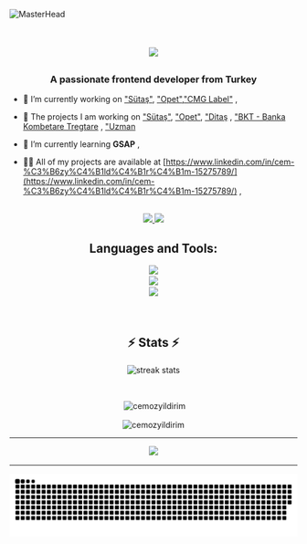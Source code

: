 ![MasterHead](https://www.smerin.com/static/565c8b3670db248e0bdc848176270d6a/d5941/websites-banner.jpg)
<h1 align="center">
    <img src="https://readme-typing-svg.herokuapp.com/?font=Righteous&size=35&center=true&vCenter=true&width=500&height=70&duration=4000&lines=Hi+There!+👋;+I'm+Cem+Özyıldırım!;" />
</h1>
<h3 align="center">A passionate frontend developer from Turkey</h3>

- 🔭 I’m currently working on ["Sütaş"](https://www.sutas.com.tr/), ["Opet"](https://www.opetfuchs.com.tr/tr/),["CMG Label"](https://www.cmglabel.com.tr/) ,

- 🤝 The projects I am working on ["Sütaş"](https://www.sutas.com.tr/), ["Opet"](https://www.opetfuchs.com.tr/tr/), ["Ditaş](https://ditasdeniz.com.tr/tr/) , ["BKT - Banka Kombetare Tregtare](https://www.bkt.com.al/) , ["Uzman](https://www.uzmansosyalguvenlik.com/tr/)

- 🌱 I’m currently learning **GSAP** ,

- 👨‍💻 All of my projects are available at
[https://www.linkedin.com/in/cem-%C3%B6zy%C4%B1ld%C4%B1r%C4%B1m-15275789/](https://www.linkedin.com/in/cem-%C3%B6zy%C4%B1ld%C4%B1r%C4%B1m-15275789/) ,
<br/>
<div align="center"> 
  <a href="mailto:ozyildirim.cem@gmail.com">
    <img src="https://img.shields.io/badge/Gmail-333333?style=for-the-badge&logo=gmail&logoColor=red" />
  </a>
  <a href="https://linkedin.com/in/cem-özyıldırım-15275789" target="_blank">
    <img src="https://img.shields.io/badge/LinkedIn-0077B5?style=for-the-badge&logo=linkedin&logoColor=white" target="_blank" />
  </a>
</div>
<div align="center">
  <h2>Languages and Tools:</h2>
    <img src="https://skillicons.dev/icons?i=react,js,jquery,html,pug" />
  <br/>
      <img src="https://skillicons.dev/icons?i=css,sass,babel,nodejs,bitbucket" />
  <br/>
    <img src="https://skillicons.dev/icons?i=webpack,gulp,git,figma,xd" />
</div>
<br/>
<br/>
<div align="center">
<h2 align="center">⚡ Stats ⚡</h2>
<p><img align="center"
        src="https://github-readme-stats.vercel.app/api/top-langs?username=cemozyildirim&langs_count=8&layout=compact&theme=react&border_radius=10&size_weight=0.5&count_weight=0.5&exclude_repo=github-readme-stats"
        alt="streak stats" /></p>
<br/>
<p>&nbsp;<img align="center"
        src="https://github-readme-stats.vercel.app/api?username=cemozyildirim&count_private=true&show_icons=true&theme=react&rank_icon=github&border_radius=10"
        alt="cemozyildirim" /></p>

<p><img align="center" src="https://github-readme-streak-stats.herokuapp.com/?user=cemozyildirim&count_private=true&theme=react&border_radius=10"
        alt="cemozyildirim" /></p>
</div>
<hr/>
<div align="center"> 
<img src="https://readme-typing-svg.herokuapp.com/?font=Righteous&size=35&center=true&vCenter=true&width=500&height=70&duration=4000&lines=Thank+you+for+visiting+👋" />
</div>
<hr/>
<div align="center">
  
![snake gif](https://github.com/cemozyildirim/cemozyildirim/blob/output/github-contribution-grid-snake.svg)

</div>
